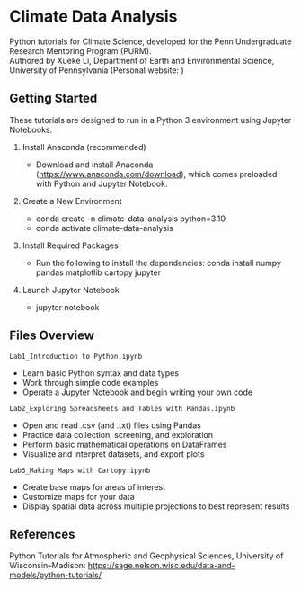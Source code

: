 Climate Data Analysis
==============================================
Python tutorials for Climate Science, developed for the Penn Undergraduate Research Mentoring Program (PURM).<br> 
Authored by Xueke Li, Department of Earth and Environmental Science, University of Pennsylvania (Personal website: )

Getting Started
-------------------
These tutorials are designed to run in a Python 3 environment using Jupyter Notebooks.

1. Install Anaconda (recommended)

   * Download and install Anaconda (https://www.anaconda.com/download), which comes preloaded with Python and Jupyter Notebook.

2. Create a New Environment
   * conda create -n climate-data-analysis python=3.10
   * conda activate climate-data-analysis

3. Install Required Packages

   * Run the following to install the dependencies: conda install numpy pandas matplotlib cartopy jupyter

4. Launch Jupyter Notebook
   * jupyter notebook

Files Overview
-----------------
`Lab1_Introduction to Python.ipynb` 
* Learn basic Python syntax and data types
* Work through simple code examples
* Operate a Jupyter Notebook and begin writing your own code

`Lab2_Exploring Spreadsheets and Tables with Pandas.ipynb` 
* Open and read .csv (and .txt) files using Pandas
* Practice data collection, screening, and exploration
* Perform basic mathematical operations on DataFrames
* Visualize and interpret datasets, and export plots

`Lab3_Making Maps with Cartopy.ipynb` 
* Create base maps for areas of interest
* Customize maps for your data
* Display spatial data across multiple projections to best represent results

References
-------------------
Python Tutorials for Atmospheric and Geophysical Sciences, University of Wisconsin–Madison: https://sage.nelson.wisc.edu/data-and-models/python-tutorials/

  
